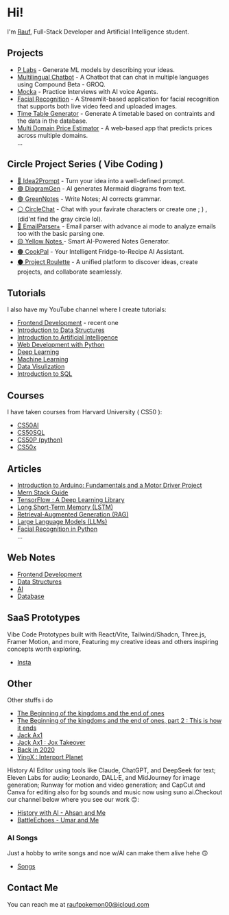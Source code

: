 # Hi!

I'm [Rauf](https://rauf-psi.vercel.app/), Full-Stack Developer and Artificial Intelligence student.  

## Projects  

* [P Labs](https://p-labs.vercel.app) - Generate ML models by describing your ideas.
* [Multilingual Chatbot](https://multilingual-chatbot-three.vercel.app/) - A Chatbot that can chat in multiple languages using Compound Beta - GROQ.
* [Mocka](https://mocka-eosin.vercel.app/) - Practice Interviews with AI voice Agents.
* [Facial Recognition](https://github.com/Raufjatoi/Facial_Recognition) - A Streamlit-based application for facial recognition that supports both live video feed and uploaded images.       
* [Time Table Generator](https://github.com/Raufjatoi/Time_Table_Generator) - Generate A timetable based on contraints and the data in the database.                                         
* [Multi Domain Price Estimator](https://github.com/Raufjatoi/Multi-domain-price-estimator) - A web-based app that predicts prices across multiple domains.          
  ...

## Circle Project Series ( Vibe Coding )
* [🔵 Idea2Prompt](https://idea2prompt.vercel.app/) - Turn your idea into a well-defined prompt.             
* [🟣 DiagramGen](https://diagrams-gen.vercel.app/) - AI generates Mermaid diagrams from text.              
* [🟢 GreenNotes](https://greennotes.vercel.app/) - Write Notes; AI corrects grammar.
* [⚪ CircleChat](https://circle-chat-rauf.vercel.app) - Chat with your favirate characters or create one ; ) , (did'nt find the gray circle lol).                             
* [🔴 EmailParser+](https://email-parser-plus.vercel.app/) - Email parser with advance ai mode to analyze emails too with the basic parsing one.
* [🟡 Yellow Notes ](https://yellow-notes.vercel.app/) - Smart AI-Powered Notes Generator.
* [🟤 CookPal](https://cook-pal.vercel.app/) - Your Intelligent Fridge-to-Recipe AI Assistant.
* [⚫ Project Roulette](https://project-roulette.vercel.app/) - A unified platform to discover ideas, create projects, and collaborate seamlessly.     

  
## Tutorials
  
I also have my YouTube channel where I create tutorials:   
* [Frontend Development](https://youtube.com/playlist?list=PLTZ70XpJ2zMvxeD6spfcOL_UChq1WS-SK&si=80S40kTOH0IxsXKy) - recent one        
* [Introduction to Data Structures](https://youtube.com/playlist?list=PLTZ70XpJ2zMv4mqoqG9i4t-bA7DniXAwO&si=M3jT2G3Klf3rmo4b)   
* [Introduction to Artificial Intelligence](https://youtube.com/playlist?list=PLTZ70XpJ2zMts70NPiFiJXfDy5X7bZ-Eq&si=RuMkDJt3_5vdC2rC) 
* [Web Development with Python](https://youtube.com/playlist?list=PLTZ70XpJ2zMv31q0P-SGhnNcEXRiZ3hCZ&si=A5O0OK0cm5zRA6QR)         
* [Deep Learning](https://youtube.com/playlist?list=PLTZ70XpJ2zMuNhXCnJ9aiJ8Ibwjh-cAl7&si=9ugUfj4kWzidnrVe)         
* [Machine Learning ](https://youtube.com/playlist?list=PLTZ70XpJ2zMuKgSRRwmg1Khj65lzSnh35&si=CGtGVL0sBJSGhPdj)         
* [Data Visulization](https://youtube.com/playlist?list=PLTZ70XpJ2zMuMrqx0CxvFZ8rRnxx6rRh2&si=AhI57OOHVFxEyEtq)     
* [Introduction to SQL](https://youtube.com/playlist?list=PLTZ70XpJ2zMtUAS18Qd0BfP09cGsed05Y&si=ke8n1zHmZYG9DiJl)

## Courses

I have taken courses from Harvard University ( CS50 ):
* [CS50AI](https://github.com/Raufjatoi/AI/blob/main/CERTIFICATE/CS50AI.png)        
* [CS50SQL](https://certificates.cs50.io/5474ee9d-9d6f-4d14-bf3f-904daddc9ccd.pdf?size=letter)
* [CS50P (python)](https://certificates.cs50.io/ff15df9f-1e63-4761-b65b-643483a373af.pdf?size=letter)
* [CS50x](https://github.com/Raufjatoi/CS50x/blob/main/CS50x%20certificate/CS50x.png)         

  
## Articles   

* [Introduction to Arduino: Fundamentals and a Motor Driver Project](https://medium.com/@raufpokemon00/introduction-to-arduino-fundamentals-and-a-motor-driver-project-c206a7f479ce)
* [Mern Stack Guide](https://medium.com/@raufpokemon00/mern-stack-guide-fd39a0112e86)
* [TensorFlow : A Deep Learning Library](https://medium.com/python-in-plain-english/tensorflow-a-deep-learning-library-7b8361b67536)         
* [Long Short-Term Memory (LSTM)](https://medium.com/python-in-plain-english/long-short-term-memory-lstm-3ad9a68c052b)         
* [Retrieval-Augmented Generation (RAG)](https://medium.com/python-in-plain-english/retrieval-augmented-generation-rag-14d05a8397bd)        
* [Large Language Models (LLMs)](https://medium.com/python-in-plain-english/large-language-models-llms-c05ba727f23e)         
* [Facial Recognition in Python](https://medium.com/@raufpokemon00/facial-recognition-in-python-fc9229555eb4)                  
...               

## Web Notes   

* [Frontend Development](https://raufjatoi.github.io/Frontend-Development/)     
* [Data Structures](https://raufjatoi.github.io/Introduction-to-Data-Structure/)     
* [AI](https://raufjatoi.github.io/AI/)      
* [Database](https://raufjatoi.github.io/SQL/)

## SaaS Prototypes 

Vibe Code Prototypes built with React/Vite, Tailwind/Shadcn, Three.js, Framer Motion, and more, Featuring my creative ideas and others inspiring concepts worth exploring.                    
* [Insta](https://www.instagram.com/s/aGlnaGxpZ2h0OjE4MDQxOTc5NTcyMTgwMTA1?igsh=NHMybzNqZWpiejdu)                                                                 
     
## Other   

Other stuffs i do   
* [The Beginning of the kingdoms and the end of ones](https://medium.com/@raufpokemon00/the-beginning-of-the-kingdoms-and-the-end-of-ones-376e57add304)          
* [The Beginning of the kingdoms and the end of ones, part 2 : This is how it ends](https://medium.com/@raufpokemon00/the-beginning-of-the-kingdoms-and-the-end-of-ones-part-2-this-is-how-it-ends-292778e684a6)     
* [Jack Ax1](https://medium.com/@raufpokemon00/jack-ax1-b4c6de00c47d)   
* [Jack Ax1 : Jox Takeover ](https://medium.com/@raufpokemon00/jack-ax1-jox-takeover-9408209ae98b)    
* [Back in 2020 ](https://medium.com/@raufpokemon00/back-in-2020-b331edc0041b)          
* [YingX : Interport Planet](https://medium.com/@raufpokemon00/yingx-interport-planet-5b3d77036d0e)

History AI Editor using tools like Claude, ChatGPT, and DeepSeek for text; Eleven Labs for audio; Leonardo, DALL·E, and MidJourney for image generation; Runway for motion and video generation; and CapCut and Canva for editing also for bg sounds and music now using suno ai.Checkout our channel below where you see our work 😊:
 
* [History with AI - Ahsan and Me](https://www.youtube.com/@History_With_Ai-1)
* [BattleEchoes - Umar and Me](https://www.youtube.com/@militaryvedios)

### AI Songs

Just a hobby to write songs and noe w/AI can make them alive hehe 🙃
* [Songs](https://www.youtube.com/playlist?list=PLTZ70XpJ2zMvwDMawX3EKCco9ZZ4LpyH_)
 
## Contact Me   
 
You can reach me at <raufpokemon00@icloud.com>      

